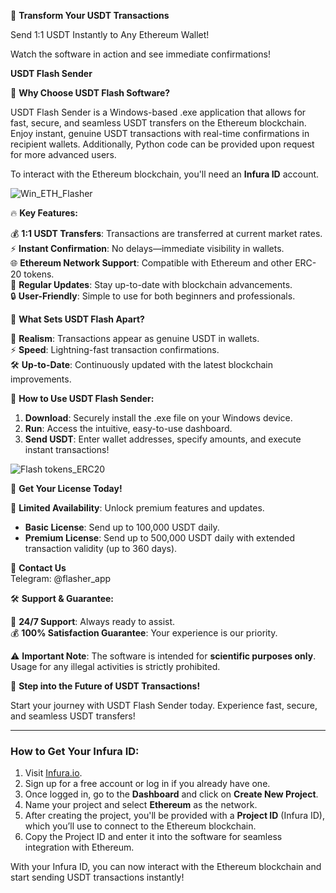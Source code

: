 📢 **Transform Your USDT Transactions**

Send 1:1 USDT Instantly to Any Ethereum Wallet!

Watch the software in action and see immediate confirmations!

**USDT Flash Sender**

🌟 **Why Choose USDT Flash Software?**

USDT Flash Sender is a Windows-based .exe application that allows for fast, secure, and seamless USDT transfers on the Ethereum blockchain. Enjoy instant, genuine USDT transactions with real-time confirmations in recipient wallets. Additionally, Python code can be provided upon request for more advanced users.

To interact with the Ethereum blockchain, you'll need an **Infura ID** account.

![Win_ETH_Flasher](https://github.com/user-attachments/assets/db499da9-153f-4a9f-b7b1-48e666b4d387)


🔥 **Key Features:**

💰 **1:1 USDT Transfers**: Transactions are transferred at current market rates.  
⚡ **Instant Confirmation**: No delays—immediate visibility in wallets.  
🌐 **Ethereum Network Support**: Compatible with Ethereum and other ERC-20 tokens.  
🔄 **Regular Updates**: Stay up-to-date with blockchain advancements.  
🔒 **User-Friendly**: Simple to use for both beginners and professionals.

💎 **What Sets USDT Flash Apart?**

👀 **Realism**: Transactions appear as genuine USDT in wallets.  
⚡ **Speed**: Lightning-fast transaction confirmations.  
🛠️ **Up-to-Date**: Continuously updated with the latest blockchain improvements.

🚀 **How to Use USDT Flash Sender:**

1. **Download**: Securely install the .exe file on your Windows device.  
2. **Run**: Access the intuitive, easy-to-use dashboard.  
3. **Send USDT**: Enter wallet addresses, specify amounts, and execute instant transactions!

![Flash tokens_ERC20](https://github.com/user-attachments/assets/47b10286-e014-4cea-8468-ee7ee9b78b8c)


💼 **Get Your License Today!**

🔐 **Limited Availability**: Unlock premium features and updates.

- **Basic License**: Send up to 100,000 USDT daily.  
- **Premium License**: Send up to 500,000 USDT daily with extended transaction validity (up to 360 days).

📩 **Contact Us**  
Telegram: @flasher_app

🛠️ **Support & Guarantee:**

📧 **24/7 Support**: Always ready to assist.  
💰 **100% Satisfaction Guarantee**: Your experience is our priority.  

⚠️ **Important Note**: The software is intended for **scientific purposes only**. Usage for any illegal activities is strictly prohibited.

🛒 **Step into the Future of USDT Transactions!**

Start your journey with USDT Flash Sender today. Experience fast, secure, and seamless USDT transfers!

---

### **How to Get Your Infura ID:**

1. Visit [Infura.io](https://infura.io/).
2. Sign up for a free account or log in if you already have one.
3. Once logged in, go to the **Dashboard** and click on **Create New Project**.
4. Name your project and select **Ethereum** as the network.
5. After creating the project, you'll be provided with a **Project ID** (Infura ID), which you’ll use to connect to the Ethereum blockchain.
6. Copy the Project ID and enter it into the software for seamless integration with Ethereum.

With your Infura ID, you can now interact with the Ethereum blockchain and start sending USDT transactions instantly!
